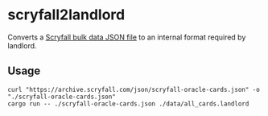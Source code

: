 # scryfall2landlord

Converts a [Scryfall bulk data JSON file](https://scryfall.com/docs/api/bulk-data) to an internal format required by landlord.

## Usage

```console
curl "https://archive.scryfall.com/json/scryfall-oracle-cards.json" -o "./scryfall-oracle-cards.json"
cargo run -- ./scryfall-oracle-cards.json ./data/all_cards.landlord
```

